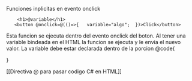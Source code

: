 Funciones inplicitas en evento onclick
			
		<h1>@variable</h1>
       <button @onclick=@(()=>{   variable="algo";  })>Click</button>

Esta funcion se ejecuta dentro del evento onclick del boton. Al tener una variable bindeada en el HTML la funcion se ejecuta y le envia el nuevo valor.
La variable debe estar declarada dentro de la porcion @code{

}

[[Directiva @ para pasar codigo C# en HTML]]
